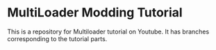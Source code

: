 # MultiLoader Modding Tutorial

This is a repository for Multiloader tutorial on Youtube. It has branches 
corresponding to the tutorial parts.
